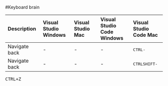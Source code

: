 

#Keyboard brain

| Description | Visual Studio<br>Windows  | Visual Studio<br>Mac | Visual Studio<br>Code Windows | Visual Studio<br>Code Mac |
|:-|:-|:-|:-|:-| 
| Navigate back | - | - | - | <kbd>CTRL</kbd><kbd>-</kbd>|
| Navigate back | - | - | - | <kbd>CTRL</kbd><kbd>SHIFT</kbd><kbd>-</kbd>|



<kbd><kbd>CTRL</kbd>+<kbd>Z</kbd></kbd>
